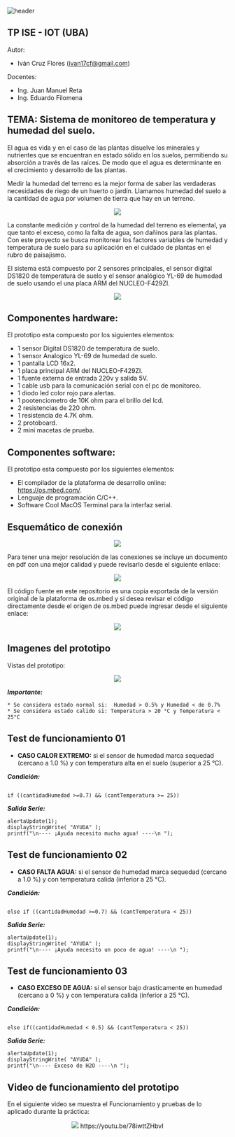 ![header](imagenes/header.png)

## TP ISE - IOT (UBA)

Autor:
* Iván Cruz Flores (ivan17cf@gmail.com)

Docentes:

* Ing. Juan Manuel Reta
* Ing. Eduardo Filomena

## TEMA:  Sistema de monitoreo de temperatura y humedad del suelo.

El agua es vida y en el caso de las plantas disuelve los minerales y nutrientes que se encuentran en estado sólido en los suelos, permitiendo su absorción a través de las raíces. De modo que el agua es determinante en el crecimiento y desarrollo de las plantas.

Medir la humedad del terreno es la mejor forma de saber las verdaderas necesidades de riego de un huerto o jardín. Llamamos humedad del suelo a la cantidad de agua por volumen de tierra que hay en un terreno.

<p align="center">
    <img src="imagenes/portada.jpeg">
</p>

La constante medición y control de la humedad del terreno es elemental, ya que tanto el exceso, como la falta de agua, son dañinos para las plantas. 
Con este proyecto se busca monitorear los factores variables de humedad y temperatura de suelo para su aplicación en el cuidado de plantas en el rubro de paisajismo.

El sistema está compuesto por 2 sensores principales, el sensor digital DS1820 de temperatura de suelo y el sensor analógico YL-69 de humedad de suelo usando el una placa ARM del NUCLEO-F429ZI.

<p align="center">
    <img src="imagenes/diagrama.png">
</p>

## Componentes hardware: 

El prototipo esta compuesto por los siguientes elementos:

* 1 sensor Digital DS1820 de temperatura de suelo.
* 1 sensor Analogico YL-69 de humedad de suelo.
* 1 pantalla LCD 16x2.
* 1 placa principal ARM del NUCLEO-F429ZI.
* 1 fuente externa de entrada 220v y salida 5V.
* 1 cable usb para la comunicación serial con el pc de monitoreo.
* 1 diodo led color rojo para alertas.
* 1 pootenciometro de 10K ohm para el brillo del lcd.
* 2 resistencias de 220 ohm.
* 1 resistencia de 4.7K ohm.
* 2 protoboard.
* 2 mini macetas de prueba.

## Componentes software: 

El prototipo esta compuesto por los siguientes elementos:


* El compilador de la plataforma de desarrollo online: https://os.mbed.com/.
* Lenguaje de programación C/C++.
* Software Cool MacOS Terminal para la interfaz serial.

## Esquemático de conexión

<p align="center">
    <img src="imagenes/conexiones.png">
</p>

Para tener una mejor resolución de las conexiones se incluye un documento en pdf con una mejor calidad y puede revisarlo desde el siguiente enlace:

<p align="center">
    <a href="imagenes/diagrama_conexiones.pdf" target="_blank"><img src="imagenes/ampliar.png"></a>
</p>


El código fuente en este repositorio es una copia exportada de la versión original de la plataforma de os.mbed y si desea revisar el código directamente desde el origen de os.mbed puede ingresar desde el siguiente enlace:

<p align="center">
    <a href="https://ide.mbed.com/compiler/#nav:/Ejemplo_TP_ISE_final;" target="_blank"><img src="imagenes/fuente.png"></a>
</p>


## Imagenes del prototipo 

Vistas del prototipo:

<p align="center">
    <img src="imagenes/prototipo.png"><br>

</p>

<b><i>Importante:</i></b>

 ```
 * Se considera estado normal si:  Humedad > 0.5% y Humedad < de 0.7%
 * Se considera estado calido si: Temperatura > 20 °C y Temperatura < 25°C
 
 ```

## Test de funcionamiento 01

* <b>CASO CALOR EXTREMO:</b> si el sensor de humedad marca sequedad (cercano a 1.0 %) y con temperatura alta en el suelo (superior a 25 °C).


<b><i>Condición:</i></b>

 ```
 
 if ((cantidadHumedad >=0.7) && (cantTemperatura >= 25)) 
 
 ```
<b><i>Salida Serie:</i></b>

```
alertaUpdate(1);
displayStringWrite( "AYUDA" );
printf("\n---- ¡Ayuda necesito mucha agua! ----\n ");

```


## Test de funcionamiento 02 

* <b>CASO FALTA AGUA:</b> si el sensor de humedad marca sequedad (cercano a 1.0 %) y con temperatura calida (inferior a 25 °C). 

<b><i>Condición:</i></b>

 ```
 
 else if ((cantidadHumedad >=0.7) && (cantTemperatura < 25))
 
 ```
<b><i>Salida Serie:</i></b>

```
alertaUpdate(1);
displayStringWrite( "AYUDA" );
printf("\n---- ¡Ayuda necesito un poco de agua! ----\n ");

```


## Test de funcionamiento 03 

* <b>CASO EXCESO DE AGUA:</b> si el sensor bajo drasticamente en humedad (cercano a 0 %) y con temperatura calida (inferior a 25 °C). 

<b><i>Condición:</i></b>

 ```
 
 else if((cantidadHumedad < 0.5) && (cantTemperatura < 25)) 
 
 ```
<b><i>Salida Serie:</i></b>

```
alertaUpdate(1);
displayStringWrite( "AYUDA" );
printf("\n---- Exceso de H2O ----\n ");

```

## Video de funcionamiento del prototipo 

En el siguiente video se muestra el Funcionamiento y pruebas de lo aplicado durante la práctica:

<p align="center">
    <img src="imagenes/play.png"> https://youtu.be/78iwttZHbvI
 </p>



